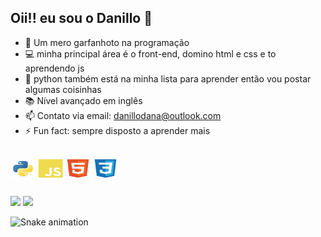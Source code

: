 ## Oii!! eu sou o Danillo 👋

- 🌱 Um mero garfanhoto na programação
- 💻 minha principal área é o front-end, domino html e css e to aprendendo js
- 🐍 python também está na minha lista para aprender então vou postar algumas coisinhas
- 📚 Nível avançado em inglês
- 📫 Contato via email: danillodana@outlook.com
- ⚡ Fun fact: sempre disposto a aprender mais
<!--
<div align="center">
  <a href="https://github.com/nilloferreiira">
  <img height="180em" src="https://github-readme-stats.vercel.app/api?username=nilloferreiira&show_icons=true&theme=onedark&include_all_commits=true&count_private=true"/>
</div>
-->
  <div style="display: inline_block"><br>
  <img align="center" alt="Dan-Python" height="30" width="40" src="https://raw.githubusercontent.com/devicons/devicon/master/icons/python/python-original.svg">
  <img align="center" alt="Dan-Js" height="30" width="40" src="https://raw.githubusercontent.com/devicons/devicon/master/icons/javascript/javascript-plain.svg">
  <img align="center" alt="Dan-HTML" height="30" width="40" src="https://raw.githubusercontent.com/devicons/devicon/master/icons/html5/html5-original.svg">
  <img align="center" alt="Dan-CSS" height="30" width="40" src="https://raw.githubusercontent.com/devicons/devicon/master/icons/css3/css3-original.svg">
</div>
  
  ##
  
  <div> 
 
  <a href="mailto:danillodana@outlook.com" target="_blank"><img src="https://img.shields.io/badge/Microsoft_Outlook-0078D4?style=for-the-badge&logo=microsoft-outlook&logoColor=white" target="_blank"></a>
  <a href="mailto:danillodana@outlook.com" target="_blank"><img src="https://img.shields.io/badge/-Gmail-%23333?style=for-the-badge&logo=gmail&logoColor=white" target="_blank"></a> 
 
  ![Snake animation](https://github.com/nilloferreiira/nilloferreiira/blob/output/github-contribution-grid-snake.svg)
 
</div>
